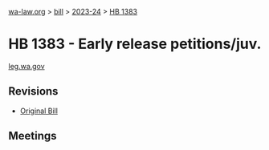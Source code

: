[wa-law.org](/) > [bill](/bill/) > [2023-24](/bill/2023-24/) > [HB 1383](/bill/2023-24/hb/1383/)

# HB 1383 - Early release petitions/juv.
[leg.wa.gov](https://app.leg.wa.gov/billsummary?BillNumber=1383&Year=2023&Initiative=false)

## Revisions
* [Original Bill](1/)

## Meetings